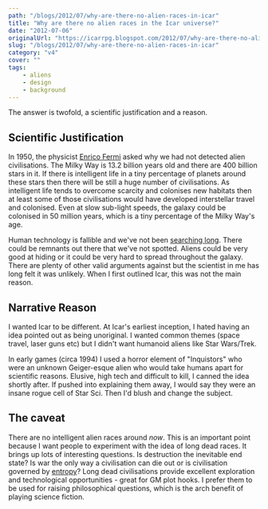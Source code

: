 ```yaml
---
path: "/blogs/2012/07/why-are-there-no-alien-races-in-icar"
title: "Why are there no alien races in the Icar universe?"
date: "2012-07-06"
originalUrl: "https://icarrpg.blogspot.com/2012/07/why-are-there-no-alien-races-in-icar.html"
slug: "/blogs/2012/07/why-are-there-no-alien-races-in-icar"
category: "v4"
cover: ""
tags:
    - aliens
    - design
    - background
---
```

The answer is twofold, a scientific justification and a reason.  

## Scientific Justification

In 1950, the physicist [Enrico Fermi](http://en.wikipedia.org/wiki/Enrico_Fermi) asked why we had not detected alien civilisations. The Milky Way is 13.2 billion years old and there are 400 billion stars in it. If there is intelligent life in a tiny percentage of planets around these stars then there will be still a huge number of civilisations. As intelligent life tends to overcome scarcity and colonises new habitats then at least some of those civilisations would have developed interstellar travel and colonised. Even at slow sub-light speeds, the galaxy could be colonised in 50 million years, which is a tiny percentage of the Milky Way's age.   

Human technology is fallible and we've not been [searching long](http://en.wikipedia.org/wiki/Seti). There could be remnants out there that we've not spotted. Aliens could be very good at hiding or it could be very hard to spread throughout the galaxy. There are plenty of other valid arguments against but the scientist in me has long felt it was unlikely. When I first outlined Icar, this was not the main reason.  

## Narrative Reason

I wanted Icar to be different. At Icar's earliest inception, I hated having an idea pointed out as being unoriginal. I wanted common themes (space travel, laser guns etc) but I didn't want humanoid aliens like Star Wars/Trek.   

In early games (circa 1994) I used a horror element of "Inquistors" who were an unknown Geiger-esque alien who would take humans apart for scientific reasons. Elusive, high tech and difficult to kill, I canned the idea shortly after. If pushed into explaining them away, I would say they were an insane rogue cell of Star Sci. Then I'd blush and change the subject.  

## The caveat

There are no intelligent alien races around *now*. This is an important point because I want people to experiment with the idea of long dead races. It brings up lots of interesting questions. Is destruction the inevitable end state? Is war the only way a civilisation can die out or is civilisation governed by [entropy](http://en.wikipedia.org/wiki/Entropy)? Long dead civilisations provide excellent exploration and technological opportunities - great for GM plot hooks. I prefer them to be used for raising philosophical questions, which is the arch benefit of playing science fiction.